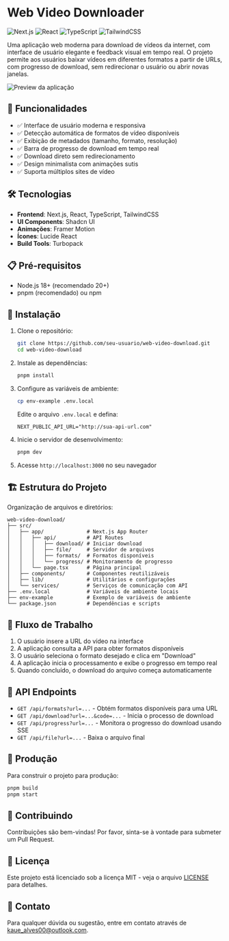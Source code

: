 # Web Video Downloader

![Next.js](https://img.shields.io/badge/Next.js-15.2.3-black)
![React](https://img.shields.io/badge/React-19.0.0-blue)
![TypeScript](https://img.shields.io/badge/TypeScript-5-blue)
![TailwindCSS](https://img.shields.io/badge/TailwindCSS-4.0-cyan)

Uma aplicação web moderna para download de vídeos da internet, com interface de usuário elegante e feedback visual em tempo real. O projeto permite aos usuários baixar vídeos em diferentes formatos a partir de URLs, com progresso de download, sem redirecionar o usuário ou abrir novas janelas.

![Preview da aplicação](./preview.png)

## 🚀 Funcionalidades

- ✅ Interface de usuário moderna e responsiva
- ✅ Detecção automática de formatos de vídeo disponíveis
- ✅ Exibição de metadados (tamanho, formato, resolução)
- ✅ Barra de progresso de download em tempo real
- ✅ Download direto sem redirecionamento
- ✅ Design minimalista com animações sutis
- ✅ Suporta múltiplos sites de vídeo

## 🛠️ Tecnologias

- **Frontend**: Next.js, React, TypeScript, TailwindCSS
- **UI Components**: Shadcn UI
- **Animações**: Framer Motion
- **Ícones**: Lucide React
- **Build Tools**: Turbopack

## 📋 Pré-requisitos

- Node.js 18+ (recomendado 20+)
- pnpm (recomendado) ou npm

## 🔧 Instalação

1. Clone o repositório:

   ```bash
   git clone https://github.com/seu-usuario/web-video-download.git
   cd web-video-download
   ```

2. Instale as dependências:

   ```bash
   pnpm install
   ```

3. Configure as variáveis de ambiente:

   ```bash
   cp env-example .env.local
   ```

   Edite o arquivo `.env.local` e defina:

   ```env
   NEXT_PUBLIC_API_URL="http://sua-api-url.com"
   ```

4. Inicie o servidor de desenvolvimento:

   ```bash
   pnpm dev
   ```

5. Acesse `http://localhost:3000` no seu navegador

## 🏗️ Estrutura do Projeto

Organização de arquivos e diretórios:

```plaintext
web-video-download/
├── src/
│   ├── app/              # Next.js App Router
│   │   ├── api/          # API Routes
│   │   │   ├── download/ # Iniciar download
│   │   │   ├── file/     # Servidor de arquivos
│   │   │   ├── formats/  # Formatos disponíveis
│   │   │   └── progress/ # Monitoramento de progresso
│   │   └── page.tsx      # Página principal
│   ├── components/       # Componentes reutilizáveis
│   ├── lib/              # Utilitários e configurações
│   └── services/         # Serviços de comunicação com API
├── .env.local            # Variáveis de ambiente locais
├── env-example           # Exemplo de variáveis de ambiente
└── package.json          # Dependências e scripts
```

## 🔄 Fluxo de Trabalho

1. O usuário insere a URL do vídeo na interface
2. A aplicação consulta a API para obter formatos disponíveis
3. O usuário seleciona o formato desejado e clica em "Download"
4. A aplicação inicia o processamento e exibe o progresso em tempo real
5. Quando concluído, o download do arquivo começa automaticamente

## 📝 API Endpoints

- `GET /api/formats?url=...` - Obtém formatos disponíveis para uma URL
- `GET /api/download?url=...&code=...` - Inicia o processo de download
- `GET /api/progress?url=...` - Monitora o progresso do download usando SSE
- `GET /api/file?url=...` - Baixa o arquivo final

## 🚀 Produção

Para construir o projeto para produção:

```bash
pnpm build
pnpm start
```

## 🤝 Contribuindo

Contribuições são bem-vindas! Por favor, sinta-se à vontade para submeter um Pull Request.

## 📄 Licença

Este projeto está licenciado sob a licença MIT - veja o arquivo [LICENSE](LICENSE) para detalhes.

## 📧 Contato

Para qualquer dúvida ou sugestão, entre em contato através de [kaue_alves00@outlook.com](mailto:kaue_alves00@outlook.com).
